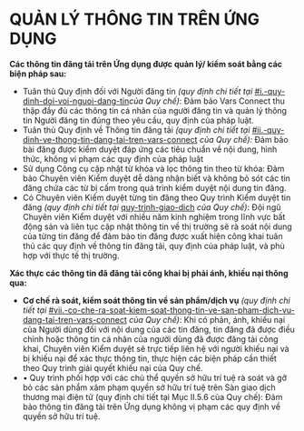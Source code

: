 # QUẢN LÝ THÔNG TIN TRÊN ỨNG DỤNG

**Các thông tin đăng tải trên Ứng dụng được quản lý/ kiểm soát bằng các biện pháp sau:**

* Tuân thủ Quy định đối với Người đăng tin _(quy định chi tiết tại_ [#i.-quy-dinh-doi-voi-nguoi-dang-tin](quy-dinh-chung/quy-dinh-dang-tin.md#i.-quy-dinh-doi-voi-nguoi-dang-tin "mention")_của Quy chế)_: Đảm bảo Vars Connect thu thập đầy đủ các thông tin cá nhân của người đăng tin và quản lý thông tin Người đăng tin đúng theo yêu cầu, quy định của pháp luật.
* Tuân thủ Quy định về Thông tin đăng tải _(quy định chi tiết tại_ [#ii.-quy-dinh-ve-thong-tin-dang-tai-tren-vars-connect](quy-dinh-chung/quy-dinh-dang-tin.md#ii.-quy-dinh-ve-thong-tin-dang-tai-tren-vars-connect "mention")  _của Quy chế):_ Đảm bảo bài đăng được kiểm duyệt đáp ứng các tiêu chuẩn về nội dung, hình thức, không vi phạm các quy định của pháp luật
* Sử dụng Công cụ cập nhật từ khóa và lọc thông tin theo từ khóa: Đảm bảo Chuyên viên Kiểm duyệt dễ dàng nhận biết và không bỏ sót các tin đăng chứa các từ bị cấm trong quá trình kiểm duyệt nội dung tin đăng.
* Có Chuyên viên Kiểm duyệt từng tin đăng theo Quy trình Kiểm duyệt tin đăng _(quy định chi tiết tại_ [quy-trinh-giao-dich](quy-trinh-giao-dich/ "mention") _của Quy chế)_: Đội ngũ Chuyên viên Kiểm duyệt với nhiều năm kinh nghiệm trong lĩnh vực bất động sản và liên tục cập nhật thông tin về thị trường sẽ rà soát nội dung của từng tin đăng để đảm bảo tin đăng được xuất hiện công khai tuân thủ các quy định về thông tin đăng tải, quy định của pháp luật, và phù hợp với thực tế thị trường.

**Xác thực các thông tin đã đăng tải công khai bị phải ánh, khiếu nại thông qua:**

* **Cơ chế rà soát, kiểm soát thông tin về sản phẩm/dịch vụ** _(quy định chi tiết tại_ [#vii.-co-che-ra-soat-kiem-soat-thong-tin-ve-san-pham-dich-vu-dang-tai-tren-vars-connect](quy-dinh-chung/quy-dinh-dang-tin.md#vii.-co-che-ra-soat-kiem-soat-thong-tin-ve-san-pham-dich-vu-dang-tai-tren-vars-connect "mention") _của Quy chế)_: Khi có phản, ánh, khiếu nại của Người dùng đối với nội dung của các tin đăng, tin đăng đã được điều chỉnh hoặc thông tin cá nhân của người dùng đã được đăng tải công khai, Chuyên viên Kiểm duyệt sẽ trực tiếp liên hệ với người khiếu nại và bị khiếu nại để xác thực thông tin, thực hiện các biện pháp cần thiết theo Quy trình giải quyết khiếu nại của Quy chế.
* • Quy trình phối hợp với các chủ thể quyền sở hữu trí tuệ rà soát và gỡ bỏ các sản phẩm xâm phạm quyền sở hữu trí tuệ trên Sàn giao dịch thương mại điện tử (quy định chi tiết tại Mục II.5.6 của Quy chế): Đảm bảo thông tin đăng tải trên Ứng dụng không vị phạm các quy định về quyền sở hữu trí tuệ.
